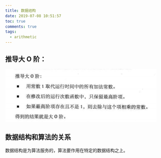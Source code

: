 ```yaml
---
title: 数据结构
date: 2019-07-08 10:51:57
toc: true
comments: true
tags:
  - arithmetic
---
```


## 推导大 O 阶：

![](https://github.com/lyloou/img/raw/develop/z/20190708102115.png)

## 数据结构和算法的关系

数据结构是为算法服务的，算法要作用在特定的数据结构之上。
